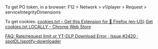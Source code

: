 To get PO token, in a browser:
F12 > Network > v1/player > Request > serviceIntegrityDimensions  

To get cookies:
[cookies.txt – Get this Extension for 🦊 Firefox (en-US)](https://addons.mozilla.org/en-US/firefox/addon/cookies-txt/)
[Get cookies.txt LOCALLY - Chrome Web Store](https://chromewebstore.google.com/detail/get-cookiestxt-locally/cclelndahbckbenkjhflpdbgdldlbecc)  
  
[FAQ: Rate/request limit or YT-DLP Download Error · Issue #2420 · spotDL/spotify-downloader](https://github.com/spotDL/spotify-downloader/issues/2420)